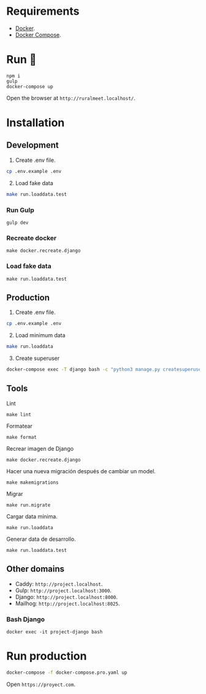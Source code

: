 # Requirements

- [Docker](https://www.docker.com/).
- [Docker Compose](https://docs.docker.com/compose/install/).

# Run 🏃

```
npm i
gulp
docker-compose up
```

Open the browser at `http://ruralmeet.localhost/`.

# Installation

## Development

1. Create .env file.

```bash
cp .env.example .env
```

2. Load fake data

``` bash
make run.loaddata.test
```

### Run Gulp

```
gulp dev
```

### Recreate docker

```
make docker.recreate.django
```

### Load fake data

```
make run.loaddata.test
```

## Production

1. Create .env file.

```bash
cp .env.example .env
```

2. Load minimum data

``` bash
make run.loaddata
```

3. Create superuser

``` bash
docker-compose exec -T django bash -c "python3 manage.py createsuperuser"
```


## Tools

Lint

```shell
make lint
```

Formatear

```shell
make format
```

Recrear imagen de Django

```shell
make docker.recreate.django
```

Hacer una nueva migración después de cambiar un model.

```shell
make makemigrations
```

Migrar

```shell
make run.migrate
```

Cargar data mínima.

```shell
make run.loaddata
```

Generar data de desarrollo.

```shell
make run.loaddata.test
```

## Other domains

- Caddy: `http://project.localhost`.
- Gulp: `http://project.localhost:3000`.
- Django: `http://project.localhost:8000`.
- Mailhog: `http://project.localhost:8025`.

### Bash Django

``` shell
docker exec -it project-django bash
```

# Run production

``` sh
docker-compose -f docker-compose.pro.yaml up
```

Open `https://proyect.com`.
